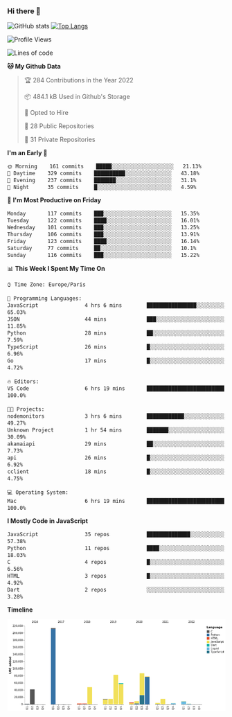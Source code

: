### Hi there 👋


![GitHub stats](https://github-readme-stats.vercel.app/api?username=eastkap&theme=dark&show_icons=true&count_private=true)
[![Top Langs](https://github-readme-stats.vercel.app/api/top-langs/?username=eastkap&layout=compact)](https://github.com/anuraghazra/github-readme-stats)



<!--START_SECTION:waka-->
![Profile Views](http://img.shields.io/badge/Profile%20Views-0-blue)

![Lines of code](https://img.shields.io/badge/From%20Hello%20World%20I%27ve%20Written-693624%20lines%20of%20code-blue)

**🐱 My Github Data** 

> 🏆 284 Contributions in the Year 2022
 > 
> 📦 484.1 kB Used in Github's Storage 
 > 
> 💼 Opted to Hire
 > 
> 📜 28 Public Repositories 
 > 
> 🔑 31 Private Repositories  
 > 
**I'm an Early 🐤** 

```text
🌞 Morning    161 commits    █████░░░░░░░░░░░░░░░░░░░░   21.13% 
🌆 Daytime    329 commits    ██████████░░░░░░░░░░░░░░░   43.18% 
🌃 Evening    237 commits    ███████░░░░░░░░░░░░░░░░░░   31.1% 
🌙 Night      35 commits     █░░░░░░░░░░░░░░░░░░░░░░░░   4.59%

```
📅 **I'm Most Productive on Friday** 

```text
Monday       117 commits    ███░░░░░░░░░░░░░░░░░░░░░░   15.35% 
Tuesday      122 commits    ████░░░░░░░░░░░░░░░░░░░░░   16.01% 
Wednesday    101 commits    ███░░░░░░░░░░░░░░░░░░░░░░   13.25% 
Thursday     106 commits    ███░░░░░░░░░░░░░░░░░░░░░░   13.91% 
Friday       123 commits    ████░░░░░░░░░░░░░░░░░░░░░   16.14% 
Saturday     77 commits     ██░░░░░░░░░░░░░░░░░░░░░░░   10.1% 
Sunday       116 commits    ███░░░░░░░░░░░░░░░░░░░░░░   15.22%

```


📊 **This Week I Spent My Time On** 

```text
⌚︎ Time Zone: Europe/Paris

💬 Programming Languages: 
JavaScript               4 hrs 6 mins        ████████████████░░░░░░░░░   65.03% 
JSON                     44 mins             ███░░░░░░░░░░░░░░░░░░░░░░   11.85% 
Python                   28 mins             ██░░░░░░░░░░░░░░░░░░░░░░░   7.59% 
TypeScript               26 mins             █░░░░░░░░░░░░░░░░░░░░░░░░   6.96% 
Go                       17 mins             █░░░░░░░░░░░░░░░░░░░░░░░░   4.72%

🔥 Editors: 
VS Code                  6 hrs 19 mins       █████████████████████████   100.0%

🐱‍💻 Projects: 
nodemonitors             3 hrs 6 mins        ████████████░░░░░░░░░░░░░   49.27% 
Unknown Project          1 hr 54 mins        ███████░░░░░░░░░░░░░░░░░░   30.09% 
akamaiapi                29 mins             ██░░░░░░░░░░░░░░░░░░░░░░░   7.73% 
api                      26 mins             █░░░░░░░░░░░░░░░░░░░░░░░░   6.92% 
cclient                  18 mins             █░░░░░░░░░░░░░░░░░░░░░░░░   4.75%

💻 Operating System: 
Mac                      6 hrs 19 mins       █████████████████████████   100.0%

```

**I Mostly Code in JavaScript** 

```text
JavaScript               35 repos            ██████████████░░░░░░░░░░░   57.38% 
Python                   11 repos            ████░░░░░░░░░░░░░░░░░░░░░   18.03% 
C                        4 repos             █░░░░░░░░░░░░░░░░░░░░░░░░   6.56% 
HTML                     3 repos             █░░░░░░░░░░░░░░░░░░░░░░░░   4.92% 
Dart                     2 repos             ░░░░░░░░░░░░░░░░░░░░░░░░░   3.28%

```


**Timeline**

![Chart not found](https://raw.githubusercontent.com/Eastkap/Eastkap/main/charts/bar_graph.png) 


<!--END_SECTION:waka-->

<!--
**Eastkap/eastkap** is a ✨ _special_ ✨ repository because its `README.md` (this file) appears on your GitHub profile.

Here are some ideas to get you started:

- 🔭 I’m currently working on ...
- 🌱 I’m currently learning ...
- 👯 I’m looking to collaborate on ...
- 🤔 I’m looking for help with ...
- 💬 Ask me about ...
- 📫 How to reach me: ...
- 😄 Pronouns: ...
- ⚡ Fun fact: ...
-->
